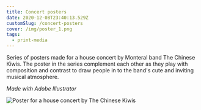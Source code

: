 ```yaml
---
title: Concert posters
date: 2020-12-08T23:40:13.529Z
customSlug: /concert-posters
cover: /img/poster_1.png
tags:
  - print-media
---
```


Series of posters made for a house concert by Monteral band The Chinese Kiwis. The poster in the series complement each other as they play with composition and contrast to draw people in to the band's cute and inviting musical atmosphere.

_Made with Adobe Illustrator_

![Poster for a house concert by The Chinese Kiwis](poster_1.png)
